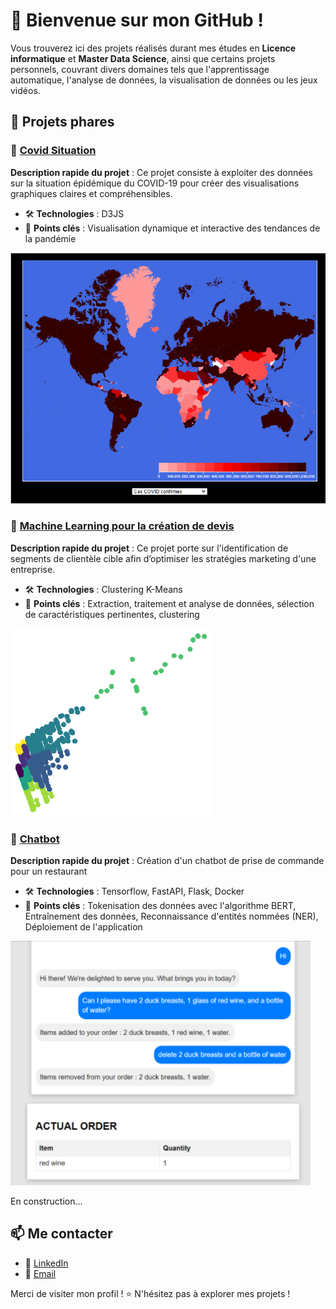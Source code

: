 # 👋 Bienvenue sur mon GitHub !

Vous trouverez ici des projets réalisés durant mes études en **Licence informatique** et **Master Data Science**, ainsi que certains projets personnels, couvrant divers domaines tels que l'apprentissage automatique, l'analyse de données, la visualisation de données ou les jeux vidéos.

## 🚀 Projets phares

### 🔹 [Covid Situation](https://github.com/ks-tang/Portfolio/tree/master/Licence_informatique/DataViz_CovidSituation)
**Description rapide du projet** : Ce projet consiste à exploiter des données sur la situation épidémique du COVID-19 pour créer des visualisations graphiques claires et compréhensibles.
- 🛠 **Technologies** : D3JS
- 📌 **Points clés** : Visualisation dynamique et interactive des tendances de la pandémie

![image_covid](Licence_informatique/DataViz_CovidSituation/images/covid_map.png)

### 🔹 [Machine Learning pour la création de devis](https://github.com/ks-tang/Portfolio/tree/master/Master_DataScience/M1_Clustering)
**Description rapide du projet** : Ce projet porte sur l'identification de segments de clientèle cible afin d’optimiser les stratégies marketing d'une entreprise.
- 🛠 **Technologies** : Clustering K-Means
- 📌 **Points clés** : Extraction, traitement et analyse de données, sélection de caractéristiques pertinentes, clustering

![image_clusters](Master_DataScience/M1_Clustering/images/clusters.png)

### 🔹 [Chatbot](Master_DataScience/M2_Chatbot)
**Description rapide du projet** : Création d'un chatbot de prise de commande pour un restaurant
- 🛠 **Technologies** : Tensorflow, FastAPI, Flask, Docker
- 📌 **Points clés** : Tokenisation des données avec l'algorithme BERT, Entraînement des données, Reconnaissance d'entités nommées (NER), Déploiement de l'application

![image_clusters](Master_DataScience/M2_Chatbot/images/chatbot.png)

En construction...

## 📫 Me contacter
- 💼 [LinkedIn](https://www.linkedin.com/in/ks-tang/)
- 📧 [Email](pro.tang.kevin@gmail.com)

Merci de visiter mon profil ! ⭐ N'hésitez pas à explorer mes projets !
